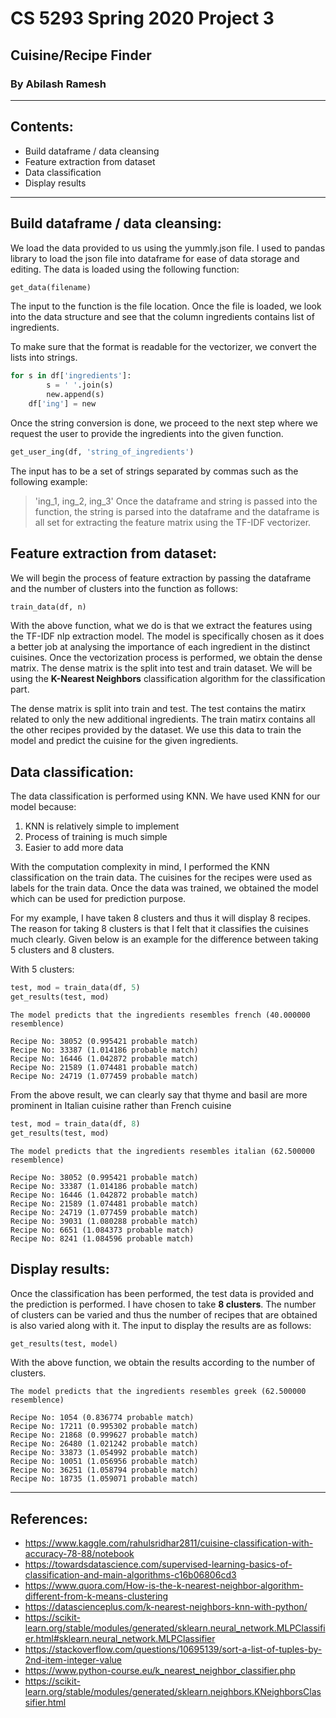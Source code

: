 # CS 5293 Spring 2020 Project 3
## Cuisine/Recipe Finder
### By Abilash Ramesh
-------
## Contents:
* Build dataframe / data cleansing
* Feature extraction from dataset
* Data classification
* Display results
----
## Build dataframe / data cleansing:

We load the data provided to us using the yummly.json file. I used to pandas library to load the json file into dataframe for ease of data storage and editing. The data is loaded using the following function:
```python
get_data(filename)
```
The input to the function is the file location. Once the file is loaded, we look into the data structure and see that the column ingredients contains list of ingredients. 

To make sure that the format is readable for the vectorizer, we convert the lists into strings.
``` python
for s in df['ingredients']:
        s = ' '.join(s)
        new.append(s)
    df['ing'] = new
````
Once the string conversion is done, we proceed to the next step where we request the user to provide the ingredients into the given function.
``` python
get_user_ing(df, 'string_of_ingredients')
```
The input has to be a set of strings separated by commas such as the following example:
> 'ing_1, ing_2, ing_3'
Once the dataframe and string is passed into the function, the string is parsed into the dataframe and the dataframe is all set for extracting the feature matrix using the TF-IDF vectorizer.

## Feature extraction from dataset:

We will begin the process of feature extraction by passing the dataframe and the number of clusters into the function as follows:
``` python
train_data(df, n)
```
With the above function, what we do is that we extract the features using the TF-IDF nlp extraction model. The model is specifically chosen as it does a better job at analysing the importance of each ingredient in the distinct cuisines. Once the vectorization process is performed, we obtain the dense matrix. The dense matrix is the split into test and train dataset. We will be using the **K-Nearest Neighbors** classification algorithm for the classification part. 

The dense matrix is split into train and test. The test contains the matirx related to only the new additional ingredients. The train matirx contains all the other recipes provided by the dataset. We use this data to train the model and predict the cuisine for the given ingredients. 

## Data classification:

The data classification is performed using KNN. We have used KNN for our model because:

1. KNN is relatively simple to implement
2. Process of training is much simple
3. Easier to add more data

With the computation complexity in mind, I performed the KNN classification on the train data. The cuisines for the recipes were used as labels for the train data. Once the data was trained, we obtained the model which can be used for prediction purpose. 

For my example, I have taken 8 clusters and thus it will display 8 recipes. The reason for taking 8 clusters is that I felt that it classifies the cuisines much clearly. Given below is an example for the difference between taking 5 clusters and 8 clusters.

With 5 clusters:
``` python
test, mod = train_data(df, 5)
get_results(test, mod)
```
```output
The model predicts that the ingredients resembles french (40.000000 resemblence)

Recipe No: 38052 (0.995421 probable match)
Recipe No: 33387 (1.014186 probable match)
Recipe No: 16446 (1.042872 probable match)
Recipe No: 21589 (1.074481 probable match)
Recipe No: 24719 (1.077459 probable match)

```

From the above result, we can clearly say that thyme and basil are more prominent in Italian cuisine rather than French cuisine
``` python
test, mod = train_data(df, 8)
get_results(test, mod)
```
```output
The model predicts that the ingredients resembles italian (62.500000 resemblence)

Recipe No: 38052 (0.995421 probable match)
Recipe No: 33387 (1.014186 probable match)
Recipe No: 16446 (1.042872 probable match)
Recipe No: 21589 (1.074481 probable match)
Recipe No: 24719 (1.077459 probable match)
Recipe No: 39031 (1.080288 probable match)
Recipe No: 6651 (1.084373 probable match)
Recipe No: 8241 (1.084596 probable match)
```

## Display results:

Once the classification has been performed, the test data is provided and the prediction is performed. I have chosen to take **8 clusters**. The number of clusters can be varied and thus the number of recipes that are obtained is also varied along with it. The input to display the results are as follows:
````python
get_results(test, model)
````
With the above function, we obtain the results according to the number of clusters. 
```output
The model predicts that the ingredients resembles greek (62.500000 resemblence)

Recipe No: 1054 (0.836774 probable match)
Recipe No: 17211 (0.995302 probable match)
Recipe No: 21868 (0.999627 probable match)
Recipe No: 26480 (1.021242 probable match)
Recipe No: 33873 (1.054992 probable match)
Recipe No: 10051 (1.056956 probable match)
Recipe No: 36251 (1.058794 probable match)
Recipe No: 18735 (1.059071 probable match)
```

------
## References:
* https://www.kaggle.com/rahulsridhar2811/cuisine-classification-with-accuracy-78-88/notebook
* https://towardsdatascience.com/supervised-learning-basics-of-classification-and-main-algorithms-c16b06806cd3
* https://www.quora.com/How-is-the-k-nearest-neighbor-algorithm-different-from-k-means-clustering
* https://datascienceplus.com/k-nearest-neighbors-knn-with-python/
* https://scikit-learn.org/stable/modules/generated/sklearn.neural_network.MLPClassifier.html#sklearn.neural_network.MLPClassifier
* https://stackoverflow.com/questions/10695139/sort-a-list-of-tuples-by-2nd-item-integer-value
* https://www.python-course.eu/k_nearest_neighbor_classifier.php
* https://scikit-learn.org/stable/modules/generated/sklearn.neighbors.KNeighborsClassifier.html

